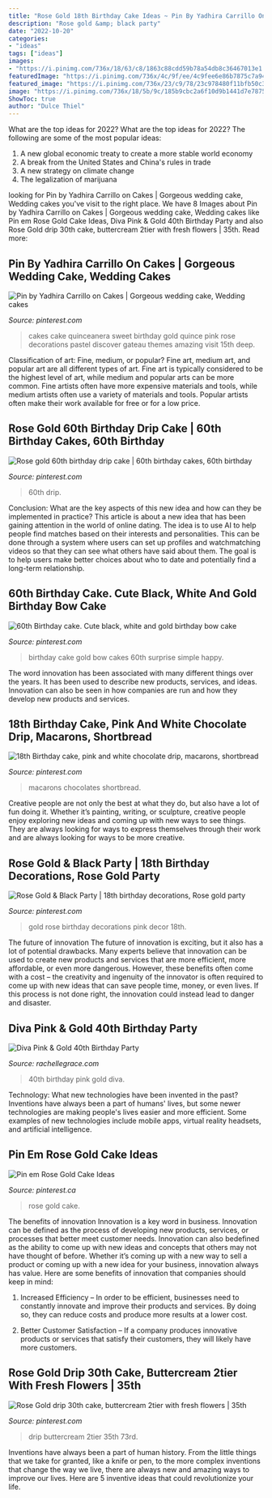 ```yaml
---
title: "Rose Gold 18th Birthday Cake Ideas ~ Pin By Yadhira Carrillo On Cakes"
description: "Rose gold &amp; black party"
date: "2022-10-20"
categories:
- "ideas"
tags: ["ideas"]
images:
- "https://i.pinimg.com/736x/18/63/c8/1863c88cdd59b78a54db8c36467013e1.jpg"
featuredImage: "https://i.pinimg.com/736x/4c/9f/ee/4c9fee6e86b7875c7a94cba93917612b.jpg"
featured_image: "https://i.pinimg.com/736x/23/c9/78/23c978480f11bfb50c37da1dcca42138--quinceanera-cakes-amazing-wedding-cakes.jpg"
image: "https://i.pinimg.com/736x/18/5b/9c/185b9cbc2a6f10d9b1441d7e78756c30.jpg"
ShowToc: true
author: "Dulce Thiel"
---
```



What are the top ideas for 2022?
What are the top ideas for 2022? The following are some of the most popular ideas: 
1. A new global economic treaty to create a more stable world economy 
2. A break from the United States and China's rules in trade 
3. A new strategy on climate change 
4. The legalization of marijuana 

	

		
looking for Pin by Yadhira Carrillo on Cakes | Gorgeous wedding cake, Wedding cakes you've visit to the right place. We have 8 Images about Pin by Yadhira Carrillo on Cakes | Gorgeous wedding cake, Wedding cakes like Pin em Rose Gold Cake Ideas, Diva Pink &amp; Gold 40th Birthday Party and also Rose Gold drip 30th cake, buttercream 2tier with fresh flowers | 35th. Read more:
		
    
## Pin By Yadhira Carrillo On Cakes | Gorgeous Wedding Cake, Wedding Cakes

<img loading=lazy src="https://i.pinimg.com/736x/23/c9/78/23c978480f11bfb50c37da1dcca42138--quinceanera-cakes-amazing-wedding-cakes.jpg" onerror="this.onerror=null;this.src='https://tse3.mm.bing.net/th?id=OIP.4Br32fOLghwDRyL5qqEq8wHaMs&amp;pid=15.1';" alt="Pin by Yadhira Carrillo on Cakes | Gorgeous wedding cake, Wedding cakes">

_Source: pinterest.com_

>cakes cake quinceanera sweet birthday gold quince pink rose decorations pastel discover gateau themes amazing visit 15th deep. 

	

Classification of art: Fine, medium, or popular?
Fine art, medium art, and popular art are all different types of art. Fine art is typically considered to be the highest level of art, while medium and popular arts can be more common. Fine artists often have more expensive materials and tools, while medium artists often use a variety of materials and tools. Popular artists often make their work available for free or for a low price.

    
## Rose Gold 60th Birthday Drip Cake | 60th Birthday Cakes, 60th Birthday

<img loading=lazy src="https://i.pinimg.com/736x/18/63/c8/1863c88cdd59b78a54db8c36467013e1.jpg" onerror="this.onerror=null;this.src='https://tse4.mm.bing.net/th?id=OIP.Gzv-qGf9PKTYOzwnBg9zowHaMX&amp;pid=15.1';" alt="Rose gold 60th birthday drip cake | 60th birthday cakes, 60th birthday">

_Source: pinterest.com_

>60th drip. 

	

Conclusion: What are the key aspects of this new idea and how can they be implemented in practice?
This article is about a new idea that has been gaining attention in the world of online dating. The idea is to use AI to help people find matches based on their interests and personalities. This can be done through a system where users can set up profiles and watchmatching videos so that they can see what others have said about them. The goal is to help users make better choices about who to date and potentially find a long-term relationship.

    
## 60th Birthday Cake. Cute Black, White And Gold Birthday Bow Cake

<img loading=lazy src="https://i.pinimg.com/736x/69/3e/a3/693ea39e8f226ade9a7cbb8fb43e7044--bow-cakes--birthday.jpg" onerror="this.onerror=null;this.src='https://tse1.mm.bing.net/th?id=OIP.8cLlODlHX0nSU-ev_11f7gHaNL&amp;pid=15.1';" alt="60th Birthday cake. Cute black, white and gold birthday bow cake">

_Source: pinterest.com_

>birthday cake gold bow cakes 60th surprise simple happy. 

	

The word innovation has been associated with many different things over the years. It has been used to describe new products, services, and ideas. Innovation can also be seen in how companies are run and how they develop new products and services.

    
## 18th Birthday Cake, Pink And White Chocolate Drip, Macarons, Shortbread

<img loading=lazy src="https://i.pinimg.com/736x/d2/fa/40/d2fa40901cda47e8296e5101fc6e4e00.jpg" onerror="this.onerror=null;this.src='https://tse4.mm.bing.net/th?id=OIP.Zb01vRlKzZA_dfdaZMqBwQHaJ3&amp;pid=15.1';" alt="18th Birthday cake, pink and white chocolate drip, macarons, shortbread">

_Source: pinterest.com_

>macarons chocolates shortbread. 

	

Creative people are not only the best at what they do, but also have a lot of fun doing it. Whether it’s painting, writing, or sculpture, creative people enjoy exploring new ideas and coming up with new ways to see things. They are always looking for ways to express themselves through their work and are always looking for ways to be more creative.

    
## Rose Gold &amp; Black Party | 18th Birthday Decorations, Rose Gold Party

<img loading=lazy src="https://i.pinimg.com/736x/18/5b/9c/185b9cbc2a6f10d9b1441d7e78756c30.jpg" onerror="this.onerror=null;this.src='https://tse4.mm.bing.net/th?id=OIP.VAxvPkb9i0pnJ04C6pEdYQHaNK&amp;pid=15.1';" alt="Rose Gold &amp; Black Party | 18th birthday decorations, Rose gold party">

_Source: pinterest.com_

>gold rose birthday decorations pink decor 18th. 

	

The future of innovation
The future of innovation is exciting, but it also has a lot of potential drawbacks. Many experts believe that innovation can be used to create new products and services that are more efficient, more affordable, or even more dangerous. However, these benefits often come with a cost – the creativity and ingenuity of the innovator is often required to come up with new ideas that can save people time, money, or even lives. If this process is not done right, the innovation could instead lead to danger and disaster.

    
## Diva Pink &amp; Gold 40th Birthday Party

<img loading=lazy src="http://rachellegrace.com/wp-content/uploads/2014/08/Heather-2B40th-13.jpg" onerror="this.onerror=null;this.src='https://tse2.mm.bing.net/th?id=OIP.OZmqLoOvm5L3j_c-mQ-rXgHaLH&amp;pid=15.1';" alt="Diva Pink &amp; Gold 40th Birthday Party">

_Source: rachellegrace.com_

>40th birthday pink gold diva. 

	

Technology: What new technologies have been invented in the past?
Inventions have always been a part of humans' lives, but some newer technologies are making people's lives easier and more efficient. Some examples of new technologies include mobile apps, virtual reality headsets, and artificial intelligence.

    
## Pin Em Rose Gold Cake Ideas

<img loading=lazy src="https://i.pinimg.com/736x/22/8a/a0/228aa05bfc211e4807550b587bee6dfe.jpg" onerror="this.onerror=null;this.src='https://tse1.mm.bing.net/th?id=OIP.MxPDVglZ-J3YY-vd7cgMMAHaKN&amp;pid=15.1';" alt="Pin em Rose Gold Cake Ideas">

_Source: pinterest.ca_

>rose gold cake. 

	

The benefits of innovation
Innovation is a key word in business. Innovation can be defined as the process of developing new products, services, or processes that better meet customer needs. Innovation can also bedefined as the ability to come up with new ideas and concepts that others may not have thought of before. Whether it’s coming up with a new way to sell a product or coming up with a new idea for your business, innovation always has value. Here are some benefits of innovation that companies should keep in mind: 
1) Increased Efficiency – In order to be efficient, businesses need to constantly innovate and improve their products and services. By doing so, they can reduce costs and produce more results at a lower cost. 

2) Better Customer Satisfaction – If a company produces innovative products or services that satisfy their customers, they will likely have more customers.

    
## Rose Gold Drip 30th Cake, Buttercream 2tier With Fresh Flowers | 35th

<img loading=lazy src="https://i.pinimg.com/736x/4c/9f/ee/4c9fee6e86b7875c7a94cba93917612b.jpg" onerror="this.onerror=null;this.src='https://tse2.mm.bing.net/th?id=OIP.bcOOcOeZ2oBE6zbB24cl0wHaN0&amp;pid=15.1';" alt="Rose Gold drip 30th cake, buttercream 2tier with fresh flowers | 35th">

_Source: pinterest.com_

>drip buttercream 2tier 35th 73rd. 

	

Inventions have always been a part of human history. From the little things that we take for granted, like a knife or pen, to the more complex inventions that change the way we live, there are always new and amazing ways to improve our lives. Here are 5 inventive ideas that could revolutionize your life.

